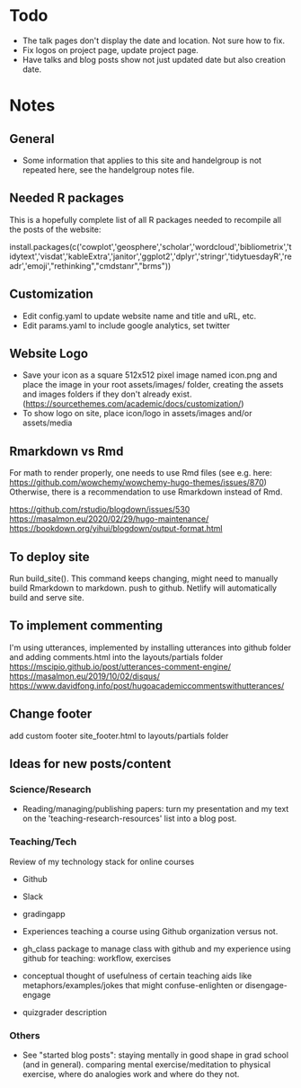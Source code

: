# Todo

* The talk pages don't display the date and location. Not sure how to fix.
* Fix logos on project page, update project page.
* Have talks and blog posts show not just updated date but also creation date.


# Notes 

## General
* Some information that applies to this site and handelgroup is not repeated here, see the handelgroup notes file.

## Needed R packages
This is a hopefully complete list of all R packages needed to recompile all the posts of the website:

install.packages(c('cowplot','geosphere','scholar','wordcloud','bibliometrix','tidytext','visdat','kableExtra','janitor','ggplot2','dplyr','stringr','tidytuesdayR','readr','emoji',"rethinking","cmdstanr","brms"))


## Customization
* Edit config.yaml to update website name and title and uRL, etc.
* Edit params.yaml to include google analytics, set twitter

## Website Logo
* Save your icon as a square 512x512 pixel image named icon.png and place the image in your root assets/images/ folder, creating the assets and images folders if they don't already exist. (https://sourcethemes.com/academic/docs/customization/)
* To show logo on site, place icon/logo in assets/images and/or assets/media

## Rmarkdown vs Rmd
For math to render properly, one needs to use Rmd files (see e.g. here: https://github.com/wowchemy/wowchemy-hugo-themes/issues/870)
Otherwise, there is a recommendation to use Rmarkdown instead of Rmd.

https://github.com/rstudio/blogdown/issues/530
https://masalmon.eu/2020/02/29/hugo-maintenance/
https://bookdown.org/yihui/blogdown/output-format.html



## To deploy site
Run build_site(). This command keeps changing, might need to manually build Rmarkdown to markdown.
push to github. Netlify will automatically build and serve site.


## To implement commenting
I'm using utterances, implemented by installing utterances into github folder and adding comments.html into the layouts/partials folder
https://mscipio.github.io/post/utterances-comment-engine/
https://masalmon.eu/2019/10/02/disqus/
https://www.davidfong.info/post/hugoacademiccommentswithutterances/


## Change footer
add custom footer site_footer.html to layouts/partials folder



## Ideas for new posts/content

### Science/Research

* Reading/managing/publishing papers: turn my presentation and my text on the 'teaching-research-resources' list into a blog post.


### Teaching/Tech

Review of my technology stack for online courses
  * Github
  * Slack
  * gradingapp

* Experiences teaching a course using Github organization versus not.
  
* gh_class package to manage class with github and my experience using github for teaching: workflow, exercises

* conceptual thought of usefulness of certain teaching aids like metaphors/examples/jokes that might confuse-enlighten or disengage-engage

* quizgrader description

### Others

* See "started blog posts": staying mentally in good shape in grad school (and in general). comparing mental exercise/meditation to physical exercise, where do analogies work and where do they not.


